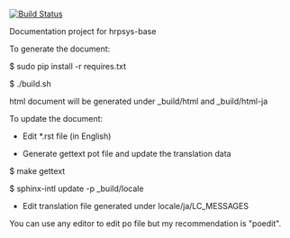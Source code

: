 [![Build Status](https://travis-ci.org/fkanehiro/hrpsys-tutorials.svg?branch=master)](https://travis-ci.org/fkanehiro/hrpsys-tutorials)

Documentation project for hrpsys-base

To generate the document:

$ sudo pip install -r requires.txt

$ ./build.sh

html document will be generated under _build/html and _build/html-ja

To update the document:

- Edit *.rst file (in English)

- Generate gettext pot file and update the translation data

$ make gettext

$ sphinx-intl update -p _build/locale

- Edit translation file generated under locale/ja/LC_MESSAGES

You can use any editor to edit po file but my recommendation is "poedit".
